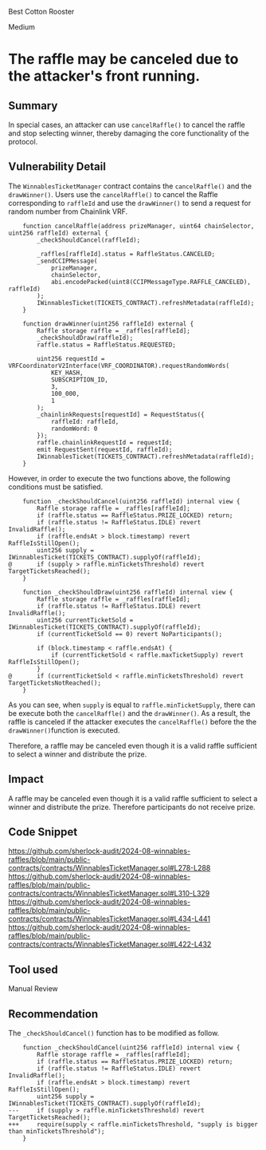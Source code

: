 Best Cotton Rooster

Medium

# The raffle may be canceled due to the attacker's front running.

## Summary
In special cases, an attacker can use `cancelRaffle()` to cancel the raffle and stop selecting winner, thereby damaging the core functionality of the protocol.

## Vulnerability Detail
The `WinnablesTicketManager` contract contains the `cancelRaffle()` and the `drawWinner()`.
Users use the `cancelRaffle()` to cancel the Raffle corresponding to `raffleId` and use the `drawWinner()` to send a request for random number from Chainlink VRF.
```solidity
    function cancelRaffle(address prizeManager, uint64 chainSelector, uint256 raffleId) external {
        _checkShouldCancel(raffleId);

        _raffles[raffleId].status = RaffleStatus.CANCELED;
        _sendCCIPMessage(
            prizeManager,
            chainSelector,
            abi.encodePacked(uint8(CCIPMessageType.RAFFLE_CANCELED), raffleId)
        );
        IWinnablesTicket(TICKETS_CONTRACT).refreshMetadata(raffleId);
    }
```
```solidity
    function drawWinner(uint256 raffleId) external {
        Raffle storage raffle = _raffles[raffleId];
        _checkShouldDraw(raffleId);
        raffle.status = RaffleStatus.REQUESTED;

        uint256 requestId = VRFCoordinatorV2Interface(VRF_COORDINATOR).requestRandomWords(
            KEY_HASH,
            SUBSCRIPTION_ID,
            3,
            100_000,
            1
        );
        _chainlinkRequests[requestId] = RequestStatus({
            raffleId: raffleId,
            randomWord: 0
        });
        raffle.chainlinkRequestId = requestId;
        emit RequestSent(requestId, raffleId);
        IWinnablesTicket(TICKETS_CONTRACT).refreshMetadata(raffleId);
    }
```
However, in order to execute the two functions above, the following conditions must be satisfied.
```solidity
    function _checkShouldCancel(uint256 raffleId) internal view {
        Raffle storage raffle = _raffles[raffleId];
        if (raffle.status == RaffleStatus.PRIZE_LOCKED) return;
        if (raffle.status != RaffleStatus.IDLE) revert InvalidRaffle();
        if (raffle.endsAt > block.timestamp) revert RaffleIsStillOpen();
        uint256 supply = IWinnablesTicket(TICKETS_CONTRACT).supplyOf(raffleId);
@       if (supply > raffle.minTicketsThreshold) revert TargetTicketsReached();
    }
```
```solidity
    function _checkShouldDraw(uint256 raffleId) internal view {
        Raffle storage raffle = _raffles[raffleId];
        if (raffle.status != RaffleStatus.IDLE) revert InvalidRaffle();
        uint256 currentTicketSold = IWinnablesTicket(TICKETS_CONTRACT).supplyOf(raffleId);
        if (currentTicketSold == 0) revert NoParticipants();

        if (block.timestamp < raffle.endsAt) {
            if (currentTicketSold < raffle.maxTicketSupply) revert RaffleIsStillOpen();
        }
@       if (currentTicketSold < raffle.minTicketsThreshold) revert TargetTicketsNotReached();
    }
```
As you can see, when `supply` is equal to `raffle.minTicketSupply`, there can be execute both the `cancelRaffle()` and the `drawWinner()`.
As a result, the raffle is canceled if the attacker executes the `cancelRaffle()` before the the `drawWinner()`function is executed.

Therefore, a raffle may be canceled even though it is a valid raffle sufficient to select a winner and distribute the prize.

## Impact
A raffle may be canceled even though it is a valid raffle sufficient to select a winner and distribute the prize. Therefore participants do not receive prize.

## Code Snippet
https://github.com/sherlock-audit/2024-08-winnables-raffles/blob/main/public-contracts/contracts/WinnablesTicketManager.sol#L278-L288
https://github.com/sherlock-audit/2024-08-winnables-raffles/blob/main/public-contracts/contracts/WinnablesTicketManager.sol#L310-L329
https://github.com/sherlock-audit/2024-08-winnables-raffles/blob/main/public-contracts/contracts/WinnablesTicketManager.sol#L434-L441
https://github.com/sherlock-audit/2024-08-winnables-raffles/blob/main/public-contracts/contracts/WinnablesTicketManager.sol#L422-L432

## Tool used

Manual Review

## Recommendation
The `_checkShouldCancel()` function has to be modified as follow.
```solidity
    function _checkShouldCancel(uint256 raffleId) internal view {
        Raffle storage raffle = _raffles[raffleId];
        if (raffle.status == RaffleStatus.PRIZE_LOCKED) return;
        if (raffle.status != RaffleStatus.IDLE) revert InvalidRaffle();
        if (raffle.endsAt > block.timestamp) revert RaffleIsStillOpen();
        uint256 supply = IWinnablesTicket(TICKETS_CONTRACT).supplyOf(raffleId);
---     if (supply > raffle.minTicketsThreshold) revert TargetTicketsReached();
+++     require(supply < raffle.minTicketsThreshold, "supply is bigger than minTicketsThreshold");
    }
```